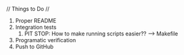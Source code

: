 // Things to Do //
1. Proper README
2. Integration tests
   1. PIT STOP: How to make running scripts easier?? --> Makefile
3. Programatic verification
4. Push to GitHub